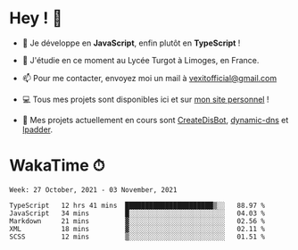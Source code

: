 # Hey ! 🌃

- 🔭 Je développe en **JavaScript**, enfin plutôt en **TypeScript** !

- 🌱 J'étudie en ce moment au Lycée Turgot à Limoges, en France.

- 📫 Pour me contacter, envoyez moi un mail à <a href="mailto:vexitofficial@gmail.com">vexitofficial@gmail.com</a>

- 💻 Tous mes projets sont disponibles ici et sur <a href="https://www.vexcited.me">mon site personnel</a> !

- 👀 Mes projets actuellement en cours sont [CreateDisBot](https://github.com/Vexcited/createdisbot), [dynamic-dns](https://github.com/Vexcited/dynamic-dns) et [lpadder](https://github.com/Vexcited/lpadder).

# WakaTime ⏱

<!--START_SECTION:waka-->
```text
Week: 27 October, 2021 - 03 November, 2021

TypeScript   12 hrs 41 mins  ██████████████████████▒░░   88.97 % 
JavaScript   34 mins         █░░░░░░░░░░░░░░░░░░░░░░░░   04.03 % 
Markdown     21 mins         ▓░░░░░░░░░░░░░░░░░░░░░░░░   02.56 % 
XML          18 mins         ▓░░░░░░░░░░░░░░░░░░░░░░░░   02.11 % 
SCSS         12 mins         ▒░░░░░░░░░░░░░░░░░░░░░░░░   01.51 % 
```
<!--END_SECTION:waka-->
